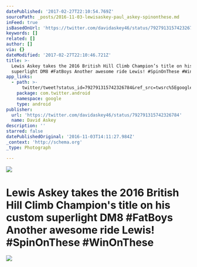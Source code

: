```yaml
---
datePublished: '2017-02-27T22:10:54.769Z'
sourcePath: _posts/2016-11-03-lewisaskey-paul_askey-spinonthese.md
inFeed: true
isBasedOnUrl: 'https://twitter.com/davidaskey46/status/792791315742326784'
keywords: []
related: []
author: []
via: {}
dateModified: '2017-02-27T22:10:46.721Z'
title: >-
  Lewis Askey takes the 2016 British Hill Climb Champion’s title on his custom
  superlight DM8 #FatBoys Another awesome ride Lewis! #SpinOnThese #WinOnThese
app_links:
  - path: >-
      twitter/tweet?status_id=792791315742326784&ref_src=twsrc%5Egoogle%7Ctwcamp%5Eandroidseo%7Ctwgr%5Estatus%7Ctwterm%5E792791315742326784
    package: com.twitter.android
    namespace: google
    type: android
publisher:
  url: 'https://twitter.com/davidaskey46/status/792791315742326784'
  name: David Askey
description: ''
starred: false
datePublishedOriginal: '2016-11-03T14:11:27.984Z'
_context: 'http://schema.org'
_type: Photograph

---
```

![](https://the-grid-user-content.s3-us-west-2.amazonaws.com/cc18970b-2338-4332-8475-a5c5955b680c.jpg)

# Lewis Askey takes the 2016 British Hill Climb Champion's title on his custom superlight DM8 \#FatBoys Another awesome ride Lewis! \#SpinOnThese \#WinOnThese
![](https://s3-us-west-2.amazonaws.com/the-grid-img/p/7ae36eac63838e5c0606f385c287dfcf0baef935.jpg)